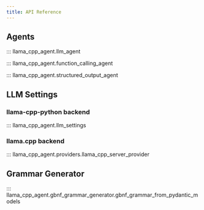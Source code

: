 ```yaml
---
title: API Reference
---
```


## Agents

::: llama_cpp_agent.llm_agent

::: llama_cpp_agent.function_calling_agent

::: llama_cpp_agent.structured_output_agent


## LLM Settings

### llama-cpp-python backend

::: llama_cpp_agent.llm_settings

### llama.cpp backend

::: llama_cpp_agent.providers.llama_cpp_server_provider


## Grammar Generator

::: llama_cpp_agent.gbnf_grammar_generator.gbnf_grammar_from_pydantic_models

